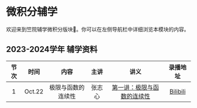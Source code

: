 # 微积分辅学

欢迎来到竺院辅学微积分版块🤗。你可以在左侧导航栏中详细浏览本模块的内容。

## 2023-2024学年 辅学资料

| 节次 |  时间  |   内容   |  主讲  |                         讲义                          | 录播地址 |
| :--: | :----: | :------: | :----: | :---------------------------------------------------: | :------: |
|  1   | Oct.22 | 极限与函数的连续性 | 张志心 | [第一讲：极限与函数的连续性](2024/calculus_lecture1.pdf) | [Bilibili](https://www.bilibili.com/video/BV1Qw411c7bM) |